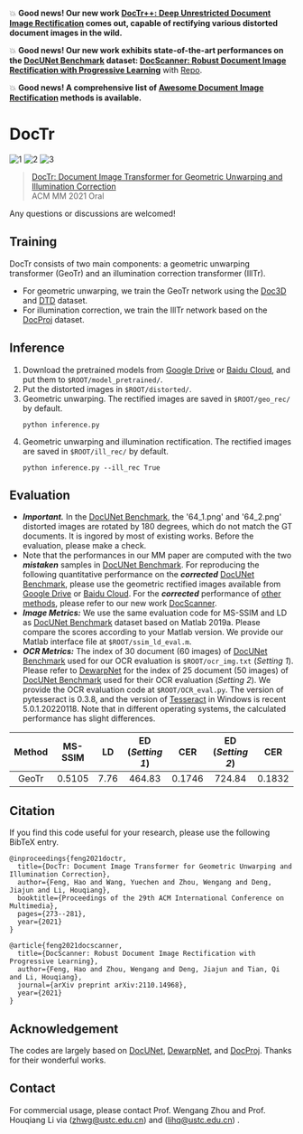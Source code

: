 :boom: **Good news! Our new work [DocTr++: Deep Unrestricted Document Image Rectification](https://github.com/fh2019ustc/DocTr-Plus) comes out, capable of rectifying various distorted document images in the wild.**

:boom: **Good news! Our new work exhibits state-of-the-art performances on the [DocUNet Benchmark](https://www3.cs.stonybrook.edu/~cvl/docunet.html) dataset:
[DocScanner: Robust Document Image Rectification with Progressive Learning](https://drive.google.com/file/d/1mmCUj90rHyuO1SmpLt361youh-07Y0sD/view?usp=share_link)** with [Repo](https://github.com/fh2019ustc/DocScanner).

:boom: **Good news! A comprehensive list of [Awesome Document Image Rectification](https://github.com/fh2019ustc/Awesome-Document-Image-Rectification) methods is available.** 

# DocTr

![1](https://user-images.githubusercontent.com/50725551/144743905-2b81e3ab-f2f7-4eee-aa87-f37b740f6998.png)
![2](https://user-images.githubusercontent.com/50725551/144743916-2c0762d0-727f-4d9c-afb2-3161dbaea47a.png)
![3](https://user-images.githubusercontent.com/50725551/144743919-1ff821f1-f2b1-441b-a442-f29e05d08326.png)


> [DocTr: Document Image Transformer for Geometric Unwarping and Illumination Correction](https://arxiv.org/pdf/2110.12942v2.pdf)  
> ACM MM 2021 Oral

Any questions or discussions are welcomed!


## Training
DocTr consists of two main components: a geometric unwarping transformer (GeoTr) and an illumination correction transformer (IllTr).
- For geometric unwarping, we train the GeoTr network using the [Doc3D](https://github.com/fh2019ustc/doc3D-dataset) and [DTD](https://www.robots.ox.ac.uk/~vgg/data/dtd/) dataset.
- For illumination correction, we train the IllTr network based on the [DocProj](https://github.com/xiaoyu258/DocProj) dataset.

## Inference 
1. Download the pretrained models from [Google Drive](https://drive.google.com/drive/folders/1eZRxnRVpf5iy3VJakJNTKWw5Zk9g-F_0?usp=sharing) or [Baidu Cloud](https://pan.baidu.com/s/1Cq9bfyAJ9MWwxj0CarqmKw?pwd=jmy1), and put them to `$ROOT/model_pretrained/`.
2. Put the distorted images in `$ROOT/distorted/`.
3. Geometric unwarping. The rectified images are saved in `$ROOT/geo_rec/` by default.
    ```
    python inference.py
    ```
4. Geometric unwarping and illumination rectification. The rectified images are saved in `$ROOT/ill_rec/` by default.
    ```
    python inference.py --ill_rec True
    ```

## Evaluation
- ***Important.*** In the [DocUNet Benchmark](https://www3.cs.stonybrook.edu/~cvl/docunet.html), the '64_1.png' and '64_2.png' distorted images are rotated by 180 degrees, which do not match the GT documents. It is ingored by most of existing works. Before the evaluation, please make a check.
- Note that the performances in our MM paper are computed with the two ***mistaken*** samples in [DocUNet Benchmark](https://www3.cs.stonybrook.edu/~cvl/docunet.html). For reproducing the following quantitative performance on the ***corrected*** [DocUNet Benchmark](https://www3.cs.stonybrook.edu/~cvl/docunet.html), please use the geometric rectified images available from [Google Drive](https://drive.google.com/drive/folders/1kJ34Nk18RVPwYK8mdfcQvU_67whD9tMe?usp=sharing) or [Baidu Cloud](https://pan.baidu.com/s/1Cq9bfyAJ9MWwxj0CarqmKw?pwd=jmy1). For the ***corrected*** performance of [other methods](https://github.com/fh2019ustc/Awesome-Document-Image-Rectification), please refer to our new work [DocScanner](https://drive.google.com/file/d/1mmCUj90rHyuO1SmpLt361youh-07Y0sD/view?usp=share_link).
- ***Image Metrics:***  We use the same evaluation code for MS-SSIM and LD as [DocUNet Benchmark](https://www3.cs.stonybrook.edu/~cvl/docunet.html) dataset based on Matlab 2019a. Please compare the scores according to your Matlab version. We provide our Matlab interface file at ```$ROOT/ssim_ld_eval.m```.
- ***OCR Metrics:*** The index of 30 document (60 images) of [DocUNet Benchmark](https://www3.cs.stonybrook.edu/~cvl/docunet.html) used for our OCR evaluation is ```$ROOT/ocr_img.txt``` (*Setting 1*). Please refer to [DewarpNet](https://github.com/cvlab-stonybrook/DewarpNet) for the index of 25 document (50 images) of [DocUNet Benchmark](https://www3.cs.stonybrook.edu/~cvl/docunet.html) used for their OCR evaluation (*Setting 2*). We provide the OCR evaluation code at ```$ROOT/OCR_eval.py```. The version of pytesseract is 0.3.8, and the version of [Tesseract](https://digi.bib.uni-mannheim.de/tesseract/) in Windows is recent 5.0.1.20220118. 
Note that in different operating systems, the calculated performance has slight differences.

|      Method      |    MS-SSIM   |      LD     |     ED (*Setting 1*)    |       CER      |      ED (*Setting 2*)   |      CER     | 
|:----------------:|:------------:|:--------------:| :-------:|:--------------:|:-------:|:--------------:|
|      GeoTr       |     0.5105   |     7.76    |    464.83 |     0.1746     |    724.84 |     0.1832     | 


## Citation

If you find this code useful for your research, please use the following BibTeX entry.

```
@inproceedings{feng2021doctr,
  title={DocTr: Document Image Transformer for Geometric Unwarping and Illumination Correction},
  author={Feng, Hao and Wang, Yuechen and Zhou, Wengang and Deng, Jiajun and Li, Houqiang},
  booktitle={Proceedings of the 29th ACM International Conference on Multimedia},
  pages={273--281},
  year={2021}
}
```

```
@article{feng2021docscanner,
  title={DocScanner: Robust Document Image Rectification with Progressive Learning},
  author={Feng, Hao and Zhou, Wengang and Deng, Jiajun and Tian, Qi and Li, Houqiang},
  journal={arXiv preprint arXiv:2110.14968},
  year={2021}
}
```


## Acknowledgement
The codes are largely based on [DocUNet](https://www3.cs.stonybrook.edu/~cvl/docunet.html), [DewarpNet](https://github.com/cvlab-stonybrook/DewarpNet), and [DocProj](https://github.com/xiaoyu258/DocProj). Thanks for their wonderful works.


## Contact
For commercial usage, please contact Prof. Wengang Zhou and Prof. Houqiang Li via ([zhwg@ustc.edu.cn](zhwg@ustc.edu.cn)) and ([lihq@ustc.edu.cn](lihq@ustc.edu.cn)) .
